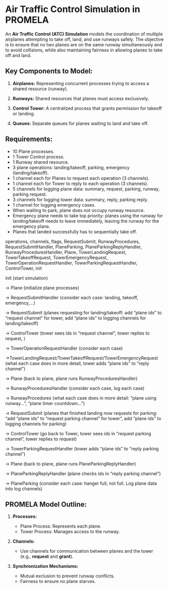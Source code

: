 # Air Traffic Control Simulation in PROMELA

An **Air Traffic Control (ATC) Simulation** models the coordination of multiple airplanes attempting to take off, land, and use runways safely. The objective is to ensure that no two planes are on the same runway simultaneously and to avoid collisions, while also maintaining fairness in allowing planes to take off and land.  

## Key Components to Model:

1. **Airplanes:** Representing concurrent processes trying to access a shared resource (runway).

2. **Runways:** Shared resources that planes must access exclusively.
3. **Control Tower:** A centralized process that grants permission for takeoff or landing.
4. **Queues:** Separate queues for planes waiting to land and take off.

## Requirements:
- 10 Plane processes.
- 1 Tower Control process.
- 1 Runway shared resource.
- 3 plane operations: landing/takeoff, parking, emergency (landing/takeoff).
- 1 channel each for Planes to request each operation (3 channels).
- 1 channel each for Tower to reply to each operation (3 channels).
- 5 channels for logging plane data: summary, request, parking, runway, parking request.
- 3 channels for logging tower data: summary, reply, parking reply.
- 1 channel for logging emergency cases.
- When waiting to park, plane does not occupy runway resource.
- Emergency plane needs to take top priority: planes using the runway for landing/takeoff needs to leave immediately, leaving the runway for the emergency plane.
- Planes that landed successfully has to sequentially take off.

operations, channels, flags, RequestSubmit, RunwayProcedures, RequestSubmitHandler, PlaneParking, PlaneParkingReplyHandler, RunwayProceduresHandler, Plane, TowerLandingRequest, TowerTakeoffRequest, TowerEmergencyRequest, TowerOperationRequestHandler, TowerParkingRequestHandler, ControlTower, init

init (start simulation)

-> Plane (initialize plane processes)

-> RequestSubmitHandler (consider each case: landing, takeoff, emergency,...)

-> RequestSubmit (planes requesting for landing/takeoff: add “plane ids” to “request channel” for tower, add “plane ids” to logging channels for landing/takeoff)

-> ControlTower (tower sees ids in “request channel”, tower replies to request, )

-> TowerOperationRequestHandler (consider each case)

->TowerLandingRequest/TowerTakeoffRequest/TowerEmergencyRequest (what each case does in more detail, tower adds “plane ids” to “reply channel”)

-> Plane (back to plane, plane runs RunwayProceduresHandler)

-> RunwayProceduresHandler (consider each case, log each case)

-> RunwayProcedures (what each case does in more detail: “plane using runway…”, “plane timer countdown…”)

-> RequestSubmit (planes that finished landing now requests for parking: “add “plane ids” to “request parking channel” for tower”, add “plane ids” to logging channels for parking)

-> ControlTower (go back to Tower, tower sees ids in “request parking channel”, tower replies to request)

-> TowerParkingRequestHandler (tower adds “plane ids” to “reply parking channel”)

-> Plane (back to plane, plane runs PlaneParkingReplyHandler)

-> PlaneParkingReplyHandler (plane checks ids in “reply parking channel”)

-> PlaneParking (consider each case: hanger full, not full. Log plane data into log channels)

## PROMELA Model Outline:

1. **Processes:**
    - Plane Process: Represents each plane.
    - Tower Process: Manages access to the runway.

2. **Channels:**
    - Use channels for communication between planes and the tower (e.g., **request** and **grant**).

3. **Synchronization Mechanisms:**
    - Mutual exclusion to prevent runway conflicts.
    - Fairness to ensure no plane starves.
